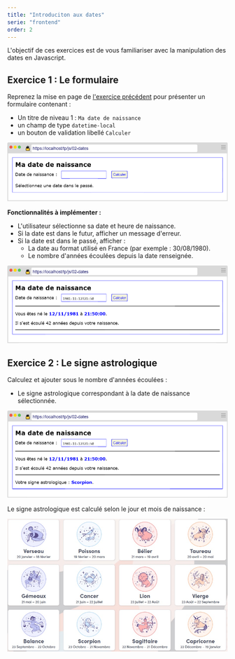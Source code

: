 ```yaml
---
title: "Introduciton aux dates"
serie: "frontend"
order: 2
--- 
```


L'objectif de ces exercices est de vous familiariser avec la manipulation des dates en Javascript.

## Exercice 1 : Le formulaire

Reprenez la mise en page de [l'exercice précédent](./index) pour présenter un formulaire contenant : 
- Un titre de niveau 1 : `Ma date de naissance`
- un champ de type `datetime-local`
- un bouton de validation libellé `Calculer`

![Maquette astro](./img/astro-1.png)

**Fonctionnalités à implémenter :**

- L'utilisateur sélectionne sa date et heure de naissance.
- Si la date est dans le futur, afficher un message d'erreur.
- Si la date est dans le passé, afficher : 
    - La date au format utilisé en France (par exemple : 30/08/1980).
    - Le nombre d'années écoulées depuis la date renseignée.

![Maquette astro](./img/astro-2.png)

## Exercice 2 : Le signe astrologique

Calculez et ajouter sous le nombre d'années écoulées :
- Le signe astrologique correspondant à la date de naissance sélectionnée.

![Maquette astro](./img/astro-3.png)

Le signe astrologique est calculé selon le jour et mois de naissance : 

![Signes astrologiques](./img/signes-astro.jpg)

